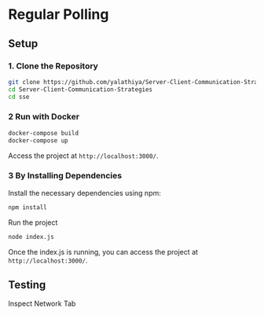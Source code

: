 # Regular Polling

## Setup

### 1. Clone the Repository

```bash
git clone https://github.com/yalathiya/Server-Client-Communication-Strategies.git
cd Server-Client-Communication-Strategies
cd sse
```

### 2 Run with Docker

```bash
docker-compose build
docker-compose up
```

Access the project at `http://localhost:3000/`.

### 3 By Installing Dependencies

Install the necessary dependencies using npm:

```bash
npm install
```

Run the project

```bash
node index.js
```

Once the index.js is running, you can access the project at `http://localhost:3000/`.

## Testing

Inspect Network Tab